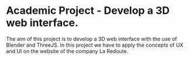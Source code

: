 # Academic Project - Develop a 3D web interface.

The aim of this project is to develop a 3D web interface with the use of Blender and ThreeJS.
In this project we have to apply the concepts of UX and UI on the website of the company La Redoute.
